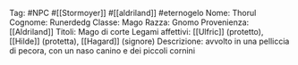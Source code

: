 Tag: #NPC #[[Stormoyer]] #[[aldriland]] #eternogelo 
Nome: Thorul
Cognome: Runerdedg
Classe: Mago
Razza: Gnomo
Provenienza: [[Aldriland]]
Titoli: Mago di corte
Legami affettivi: [[Ulfric]] (protetto), [[Hilde]] (protetta), [[Hagard]] (signore)
Descrizione: avvolto in una pelliccia di pecora, con un naso canino e dei piccoli cornini
